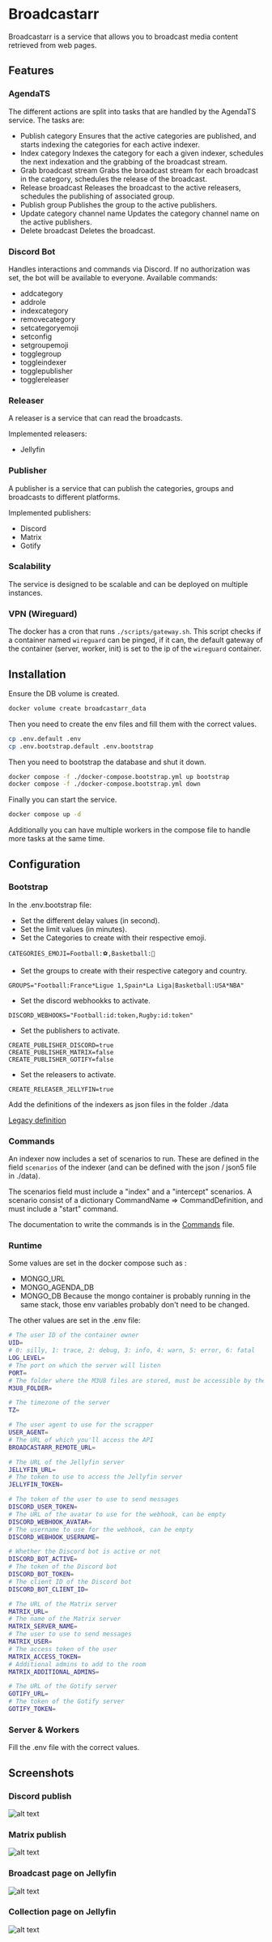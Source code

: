 # Broadcastarr

Broadcastarr is a service that allows you to broadcast media content retrieved from web pages.

## Features

### AgendaTS

The different actions are split into tasks that are handled by the AgendaTS service.
The tasks are:

- Publish category
  Ensures that the active categories are published, and starts indexing the categories for each active indexer.
- Index category
  Indexes the category for each a given indexer, schedules the next indexation and the grabbing of the broadcast stream.
- Grab broadcast stream
  Grabs the broadcast stream for each broadcast in the category, schedules the release of the broadcast.
- Release broadcast
  Releases the broadcast to the active releasers, schedules the publishing of associated group.
- Publish group
  Publishes the group to the active publishers.
- Update category channel name
  Updates the category channel name on the active publishers.
- Delete broadcast
  Deletes the broadcast.

### Discord Bot

Handles interactions and commands via Discord.
If no authorization was set, the bot will be available to everyone.
Available commands:

- addcategory
- addrole
- indexcategory
- removecategory
- setcategoryemoji
- setconfig
- setgroupemoji
- togglegroup
- toggleindexer
- togglepublisher
- togglereleaser

### Releaser

A releaser is a service that can read the broadcasts.

Implemented releasers:

- Jellyfin

### Publisher

A publisher is a service that can publish the categories, groups and broadcasts to different platforms.

Implemented publishers:

- Discord
- Matrix
- Gotify

### Scalability

The service is designed to be scalable and can be deployed on multiple instances.

### VPN (Wireguard)

The docker has a cron that runs `./scripts/gateway.sh`.
This script checks if a container named `wireguard` can be pinged, if it can, the default gateway of the container (server, worker, init) is set to the ip of the `wireguard` container.

## Installation

Ensure the DB volume is created.

```sh
docker volume create broadcastarr_data
```

Then you need to create the env files and fill them with the correct values.

```sh
cp .env.default .env
cp .env.bootstrap.default .env.bootstrap
```

Then you need to bootstrap the database and shut it down.

```sh
docker compose -f ./docker-compose.bootstrap.yml up bootstrap
docker compose -f ./docker-compose.bootstrap.yml down
```

Finally you can start the service.

```sh
docker compose up -d
```

Additionally you can have multiple workers in the compose file to handle more tasks at the same time.

## Configuration

### Bootstrap

In the .env.bootstrap file:

- Set the different delay values (in second).
- Set the limit values (in minutes).
- Set the Categories to create with their respective emoji.

```.env
CATEGORIES_EMOJI=Football:⚽,Basketball:🏀
```

- Set the groups to create with their respective category and country.

```.env
GROUPS="Football:France*Ligue 1,Spain*La Liga|Basketball:USA*NBA"
```

- Set the discord webhookks to activate.

```.env
DISCORD_WEBHOOKS="Football:id:token,Rugby:id:token"
```

- Set the publishers to activate.

```.env
CREATE_PUBLISHER_DISCORD=true
CREATE_PUBLISHER_MATRIX=false
CREATE_PUBLISHER_GOTIFY=false
```

- Set the releasers to activate.

```.env
CREATE_RELEASER_JELLYFIN=true
```

Add the definitions of the indexers as json files in the folder ./data

[Legacy definition](./doc/LEGACY.md)

### Commands

An indexer now includes a set of scenarios to run. These are defined in the field `scenarios` of the indexer (and can be defined with the json / json5 file in ./data).

The scenarios field must include a "index" and a "intercept" scenarios.
A scenario consist of a dictionary CommandName => CommandDefinition, and must include a "start" command.

The documentation to write the commands is in the [Commands](./doc/COMMANDS.md) file.

### Runtime

Some values are set in the docker compose such as :

- MONGO_URL
- MONGO_AGENDA_DB
- MONGO_DB
  Because the mongo container is probably running in the same stack, those env variables probably don't need to be changed.

The other values are set in the .env file:

```sh
# The user ID of the container owner
UID=
# 0: silly, 1: trace, 2: debug, 3: info, 4: warn, 5: error, 6: fatal
LOG_LEVEL=
# The port on which the server will listen
PORT=
# The folder where the M3U8 files are stored, must be accessible by the Jellyfin container too at the same path
M3U8_FOLDER=

# The timezone of the server
TZ=

# The user agent to use for the scrapper
USER_AGENT=
# The URL of which you'll access the API
BROADCASTARR_REMOTE_URL=

# The URL of the Jellyfin server
JELLYFIN_URL=
# The token to use to access the Jellyfin server
JELLYFIN_TOKEN=

# The token of the user to use to send messages
DISCORD_USER_TOKEN=
# The URL of the avatar to use for the webhook, can be empty
DISCORD_WEBHOOK_AVATAR=
# The username to use for the webhook, can be empty
DISCORD_WEBHOOK_USERNAME=

# Whether the Discord bot is active or not
DISCORD_BOT_ACTIVE=
# The token of the Discord bot
DISCORD_BOT_TOKEN=
# The client ID of the Discord bot
DISCORD_BOT_CLIENT_ID=

# The URL of the Matrix server
MATRIX_URL=
# The name of the Matrix server
MATRIX_SERVER_NAME=
# The user to use to send messages
MATRIX_USER=
# The access token of the user
MATRIX_ACCESS_TOKEN=
# Additional admins to add to the room
MATRIX_ADDITIONAL_ADMINS=

# The URL of the Gotify server
GOTIFY_URL=
# The token of the Gotify server
GOTIFY_TOKEN=
```

### Server & Workers

Fill the .env file with the correct values.

## Screenshots

### Discord publish

![alt text](./screenshots/CategoryPublishDiscord.png)

### Matrix publish

![alt text](./screenshots/CategoryPublishMatrix.png)

### Broadcast page on Jellyfin

![alt text](./screenshots/BroadcastLinkJellyfin.png)

### Collection page on Jellyfin

![alt text](./screenshots/CollectionViewJellyfin.png)
